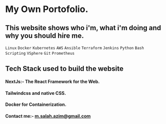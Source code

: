 # My Own Portofolio.

## This website shows who i'm, what i'm doing and why you should hire me.

`Linux` `Docker` `Kubernetes` `AWS` `Ansible` `Terraform` `Jenkins` `Python` `Bash Scripting` `VSphere` `Git` `Prometheus`

## Tech Stack used to build the website

#### NextJs:- The React Framework for the Web.

#### Tailwindcss and native CSS.

#### Docker for Containerization.

#### Contact me:- m.salah.azim@gmail.com
